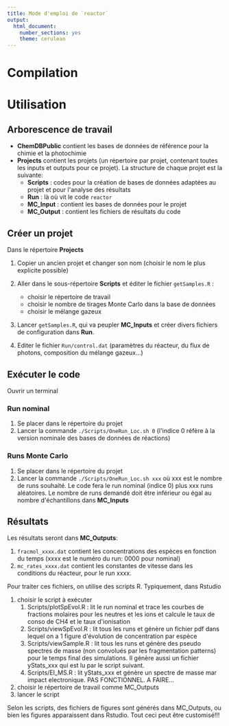 ```yaml
---
title: Mode d'emploi de `reactor`
output: 
  html_document: 
    number_sections: yes
    theme: cerulean
---
```


# Compilation


# Utilisation

## Arborescence de travail

* __ChemDBPublic__ contient les bases de données de référence pour la chimie et la photochimie
* __Projects__ contient les projets (un répertoire par projet, contenant toutes les inputs et outputs pour ce projet). La structure de chaque projet est la suivante:
    * __Scripts__ : codes pour la création de bases de données adaptées au projet et pour l'analyse des résultats
    * __Run__ : là où vit le code `reactor`
    * __MC_Input__ : contient les bases de données pour le projet
    * __MC_Output__ : contient les fichiers de résultats du code

## Créer un projet 

Dans le répertoire __Projects__

1. Copier un ancien projet et changer son nom (choisir le nom le plus explicite possible)

2. Aller dans le sous-répertoire __Scripts__ et éditer le fichier `getSamples.R` :
    + choisir le répertoire de travail
    + choisir le nombre de tirages Monte Carlo dans la base de données
    + choisir le mélange gazeux 

3. Lancer `getSamples.R`, qui va peupler __MC_Inputs__ et créer divers fichiers de configuration dans __Run__. 

4. Editer le fichier `Run/control.dat` (paramètres du réacteur, du flux de photons, composition du mélange gazeux...)

## Exécuter le code

Ouvrir un terminal

### Run nominal
1. Se placer dans le répertoire du projet
2. Lancer la commande `./Scripts/OneRun_Loc.sh 0` (l'indice 0 réfère à la version nominale des bases de données de réactions)

### Runs Monte Carlo
1. Se placer dans le répertoire du projet
2. Lancer la commande `./Scripts/OneRun_Loc.sh xxx`  où xxx est le nombre de runs souhaité. Le code fera le run nominal (indice 0) plus xxx runs aléatoires. Le nombre de runs demandé doit être inférieur ou égal au nombre d'échantillons dans __MC_Inputs__

## Résultats
Les résultats seront dans __MC_Outputs__:
1. `fracmol_xxxx.dat` contient les concentrations des espèces en fonction du temps (xxxx est le numéro du run: 0000 pour nominal)
2. `mc_rates_xxxx.dat` contient les constantes de vitesse dans les conditions du réacteur, pour le run xxxx.

Pour traiter ces fichiers, on utilise des scripts R. Typiquement, dans Rstudio
1. choisir le script à exécuter
    1. Scripts/plotSpEvol.R : lit le run nominal et trace les courbes de fractions molaires  pour les neutres et les ions et calcule le taux de conso de CH4 et le taux d'ionisation
    2. Scripts/viewSpEvol.R : lit tous les runs et génère un fichier pdf dans lequel on a 1 figure d'évolution de concentration par espèce
    3.  Scripts/viewSample.R : lit tous les runs et génère des pseudo spectres de masse (non convolués par les fragmentation patterns) pour le temps final des simulations. Il génère aussi un fichier yStats_xxx qui est lu par le script suivant.
    4. Scripts/EI_MS.R :  lit yStats_xxx et génère un spectre de masse mar impact electronique. PAS FONCTIONNEL. A FAIRE...
2. choisir le répertoire de travail comme MC_Outputs
3. lancer le script

Selon les scripts, des fichiers de figures sont générés dans MC_Outputs, ou bien les figures apparaissent dans Rstudio. Tout ceci peut être customisé!!!
